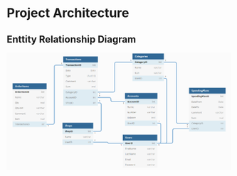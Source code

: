 # Project Architecture

## Enttity Relationship Diagram

<img src="./images/ER_diagram.png" alt="ER diagram">
